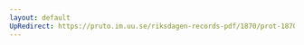 ```yaml
---
layout: default
UpRedirect: https://pruto.im.uu.se/riksdagen-records-pdf/1870/prot-1870--fk--318/prot-1870--fk--318_002.pdf
---
```

